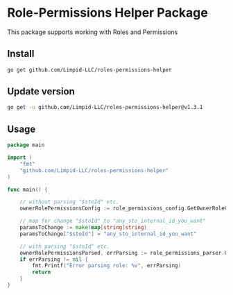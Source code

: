 # Role-Permissions Helper Package
This package supports working with Roles and Permissions

## Install
```bash
go get github.com/Limpid-LLC/roles-permissions-helper
```

## Update version
```bash
go get -u github.com/Limpid-LLC/roles-permissions-helper@v1.3.1
```

## Usage

```go
package main

import (
	"fmt"
	"github.com/Limpid-LLC/roles-permissions-helper"
)

func main() {

	// without parsing "$stoId" etc.
	ownerRolePermissionsConfig := role_permissions_config.GetOwnerRoleConfig()

	// map for change "$stoId" to "any_sto_internal_id_you_want"
	paramsToChange := make(map[string]string)
	paramsToChange["$stoId"] = "any_sto_internal_id_you_want"

	// with parsing "$stoId" etc.
	ownerRolePermissionsParsed, errParsing := role_permissions_parser.GetOwnerRoleParsed(paramsToChange)
	if errParsing != nil {
		fmt.Printf("Error parsing role: %v", errParsing)
		return
	}
}
```
